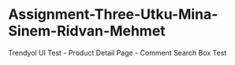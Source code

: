# Assignment-Three-Utku-Mina-Sinem-Ridvan-Mehmet
Trendyol UI Test - Product Detail Page - Comment Search Box Test

